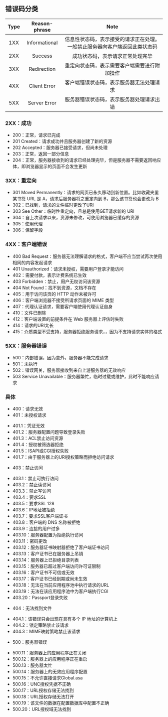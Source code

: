 ## 错误码分类

|Type|Reason-phrase|Note|
|:---:|:---:|:---:|
|1XX|Informational|信息性状态码，表示接受的请求正在处理。一般禁止服务器向客户端返回此类状态码|
|2XX|Success|成功状态码，表示请求正常处理完毕|
|3XX|Redirection|重定向状态码，表示需要客户端需要进行附加操作|
|4XX|Client Error|客户端错误状态码，表示服务器无法处理请求|
|5XX|Server Error|服务器错误状态码，表示服务器处理请求出错|


### 2XX：成功

- 200：正常，请求已完成
- 201 Created：请求成功并且服务器创建了新的资源
- 202 Accepted：服务器已接受请求，但尚未处理
- 203：正常，返回一部分信息
- 204：正常，服务器接收到的请求已经处理完毕，但是服务器不需要返回响应体，即浏览器显示的页面不会发生更新

### 3XX：重定向

- 301 Moved Permanently：请求的网页已永久移动到新位置。比如收藏夹里某书签 URL 是 A，请求后服务器将之重定向到 B，那么该书签也会更改为 B
- 302：已找到，请求的文件临时更改了URI
- 303 See Other：临时性重定向，且总是使用GET请求新的 URI
- 304：自上次请求以来，资源未修改，可使用浏览器已缓存的资源
- 305：使用代理
- 306：保留字段

### 4XX：客户端错误

- 400 Bad Request：服务器无法理解请求的格式，客户端不应当尝试再次使用相同的内容发起请求
- 401 Unauthorized：请求未授权，需要用户登录才能访问
- 402：需要付款，表示计费系统已生效
- 403 Forbidden：禁止，用户无权访问该资源
- 404 Not Found：找不到资源，文档不存在
- 405：用于访问该页的 HTTP 动作未被许可
- 406：客户端浏览器不接受所请求页面的 MIME 类型
- 407：代理认证请求，需要客户端使用代理认证自身
- 410：文件已删除
- 412：客户端设置的前提条件在 Web 服务器上评估时失败
- 414：请求的URI太长
- 415：介质类型不受支持，服务器拒绝服务请求，，因为不支持请求实体的格式

### 5XX：服务器错误

- 500：内部错误，因为意外，服务器不能完成请求
- 501：未执行
- 502：错误网关，服务器接收到来自上游服务器的无效响应
- 503 Service Unavailable：服务器繁忙，临时过载或维护，此时不能响应请求

### 具体

- 400：请求无效
- 401：未授权请求
 + 401.1：凭证无效
 + 401.2：服务器配置问题导致登录失败
 + 401.3：ACL禁止访问资源
 + 401.4：授权被筛选器拒绝
 + 401.5：ISAPI或CGI授权失败
 + 401.7：由于服务器上的URI授权策略而拒绝访问请求
- 403：禁止访问
 + 403.1：禁止可执行访问
 + 403.2：禁止读访问
 + 403.3：禁止写访问
 + 403.4：要求SSL
 + 403.5：要求SSL 128
 + 403.6：IP地址被拒绝
 + 403.7：要求SSL客户端证书
 + 403.8：客户端的 DNS 名称被拒绝
 + 403.9：连接的用户过多
 + 403.10：服务器配置为拒绝执行访问
 + 403.11：密码更改
 + 403.12：服务器证书映射器拒绝了客户端证书访问
 + 403.13：客户证书已在服务器上吊销
 + 403.14：服务器上已拒绝目录列表
 + 403.15：服务器已超过客户端访问许可证限制
 + 403.16：客户证书不可信或无效
 + 403.17：客户证书已经到期或尚未生效
 + 403.18：无法在当前应用程序池中执行请求的URL
 + 403.19：无法在该应用程序池中为客户端执行CGI
 + 403.20：Passport登录失败
- 404：无法找到文件
 + 404.1：该错误只会出现在具有多个 IP 地址的计算机上
 + 404.2：锁定策略禁止该请求
 + 404.3：MIME映射策略禁止该请求
- 500：服务器错误
 + 500.11：服务器上的应用程序正在关闭
 + 500.12：服务器上的应用程序正在重启
 + 500.13：服务器太忙
 + 500.14：服务器上的无效应用程序配置
 + 500.15：不允许直接请求Global.asa
 + 500.16：UNC授权凭据不正确
 + 500.17：URL授权存储无法找到
 + 500.18：URL授权存储无法打开
 + 500.19：该文件的数据在配置数据库中配置不正确
 + 500.20：URL授权域无法找到
